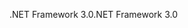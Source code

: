 <span data-ttu-id="5c059-101">.NET Framework 3.0</span><span class="sxs-lookup"><span data-stu-id="5c059-101">.NET Framework 3.0</span></span>